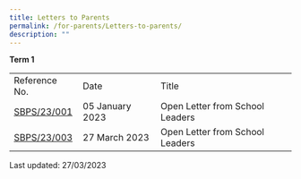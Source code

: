 ```yaml
---
title: Letters to Parents
permalink: /for-parents/Letters-to-parents/
description: ""
---
```

[]()**Term 1**

|  |  |  |
|---|---|---|
| Reference No. | Date | Title |
| [SBPS/23/001](/files/Open%20Letter%20from%20SLs_01-2023.pdf)| 05 January 2023 | Open Letter from School Leaders |
| [SBPS/23/003](/files/Open%20Letter%20from%20SLs_03-2023.pdf)| 27 March 2023 | Open Letter from School Leaders | 













Last updated: 27/03/2023